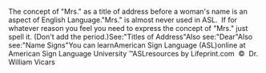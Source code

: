 The concept of "Mrs." as a title of address before a woman's name is 
			an aspect of English Language."Mrs." is almost never used in ASL.  If for whatever reason you 
			feel you need to express the concept of "Mrs." just spell it. (Don't 
			add the period.)See:"Titles of Address"Also see:"Dear"Also see:"Name Signs"You can learnAmerican Sign Language (ASL)online at American Sign Language University ™ASLresources by Lifeprint.com  ©  Dr. William Vicars